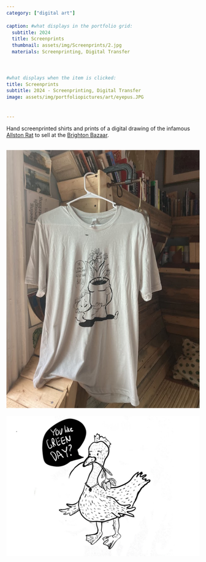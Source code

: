 ```yaml
---
category: ["digital art"]

caption: #what displays in the portfolio grid:
  subtitle: 2024
  title: Screenprints
  thumbnail: assets/img/Screenprints/2.jpg
  materials: Screenprinting, Digital Transfer



#what displays when the item is clicked:
title: Screenprints
subtitle: 2024 - Screenprinting, Digital Transfer
image: assets/img/portfoliopictures/art/eyepus.JPG


---
```


Hand screenprinted shirts and prints of a digital drawing of the infamous [Allston Rat](https://www.ratcityartsfestival.com/why-rat-city) to sell at the [Brighton Bazaar](https://www.instagram.com/thebrightonbazaar/?hl=en). 

<div class="row padded">

  <div class="col-md-6 col-sm-6 ">
     <img class="img-fluid d-block mx-auto" src="aassets/img/Screenprints/2.jpg" alt=""/>
  </div>
   <div class="col-md-6 col-sm-6 ">
       <img class="img-fluid d-block mx-auto" src="assets/img/Screenprints/3.jpg" alt="">
  </div>
  <div class="col-md-6 col-sm-6 ">
     <img class="img-fluid d-block mx-auto" src="aassets/img/Screenprints/4.jpg" alt=""/>
  </div>
    <div class="col-md-6 col-sm-6 ">
       <img class="img-fluid d-block mx-auto" src="assets/img/Screenprints/5.jpg" alt="">
  </div>
  
  <div class="col-md-6 col-sm-6 ">
     <img class="img-fluid d-block mx-auto" src="aassets/img/Screenprints/6.JPG" alt=""/>
  </div>
</div>